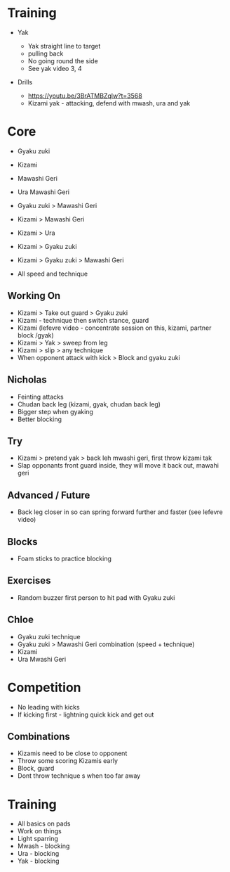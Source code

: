 # Training

* Yak
  * Yak straight line to target
  * pulling back
  * No going round the side
  * See yak video 3, 4

* Drills
  * https://youtu.be/3BrATMBZqlw?t=3568
  * Kizami yak - attacking, defend with mwash, ura and yak



# Core

* Gyaku zuki
* Kizami
* Mawashi Geri
* Ura Mawashi Geri
 * Gyaku zuki > Mawashi Geri
* Kizami > Mawashi Geri
* Kizami > Ura
* Kizami > Gyaku zuki
* Kizami > Gyaku zuki > Mawashi Geri

* All speed and technique

## Working On

* Kizami > Take out guard > Gyaku zuki
* Kizami - technique then switch stance, guard
* Kizami (lefevre video - concentrate session on this, kizami, partner block /gyak)
* Kizami > Yak > sweep from leg
* Kizami > slip > any technique
* When opponent attack with kick > Block and gyaku zuki

## Nicholas
* Feinting attacks
* Chudan back leg (kizami, gyak, chudan back leg)
* Bigger step when gyaking
* Better blocking

## Try
* Kizami > pretend yak > back leh mwashi geri, first throw kizami tak
* Slap opponants front guard inside, they will move it back out, mawahi geri

## Advanced / Future
* Back leg closer in so can spring forward further and faster (see lefevre video)

## Blocks
* Foam sticks to practice blocking

## Exercises
* Random buzzer first person to hit pad with Gyaku zuki

## Chloe

* Gyaku zuki technique
* Gyaku zuki > Mawashi Geri combination (speed + technique)
* Kizami
* Ura Mwashi Geri

# Competition

* No leading with kicks
* If kicking first - lightning quick kick and get out

## Combinations

* Kizamis need to be close to opponent
* Throw some scoring Kizamis early
* Block, guard
* Dont throw technique s when too far away

# Training

* All basics on pads
* Work on things
* Light sparring
* Mwash - blocking
* Ura - blocking
* Yak - blocking

